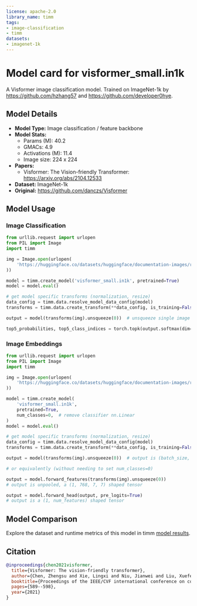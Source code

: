 ```yaml
---
license: apache-2.0
library_name: timm
tags:
- image-classification
- timm
datasets:
- imagenet-1k
---
```

# Model card for visformer_small.in1k

A Visformer image classification model. Trained on ImageNet-1k by https://github.com/hzhang57 and https://github.com/developer0hye.

## Model Details
- **Model Type:** Image classification / feature backbone
- **Model Stats:**
  - Params (M): 40.2
  - GMACs: 4.9
  - Activations (M): 11.4
  - Image size: 224 x 224
- **Papers:**
  - Visformer: The Vision-friendly Transformer: https://arxiv.org/abs/2104.12533
- **Dataset:** ImageNet-1k
- **Original:** https://github.com/danczs/Visformer

## Model Usage
### Image Classification
```python
from urllib.request import urlopen
from PIL import Image
import timm

img = Image.open(urlopen(
    'https://huggingface.co/datasets/huggingface/documentation-images/resolve/main/beignets-task-guide.png'
))

model = timm.create_model('visformer_small.in1k', pretrained=True)
model = model.eval()

# get model specific transforms (normalization, resize)
data_config = timm.data.resolve_model_data_config(model)
transforms = timm.data.create_transform(**data_config, is_training=False)

output = model(transforms(img).unsqueeze(0))  # unsqueeze single image into batch of 1

top5_probabilities, top5_class_indices = torch.topk(output.softmax(dim=1) * 100, k=5)
```

### Image Embeddings
```python
from urllib.request import urlopen
from PIL import Image
import timm

img = Image.open(urlopen(
    'https://huggingface.co/datasets/huggingface/documentation-images/resolve/main/beignets-task-guide.png'
))

model = timm.create_model(
    'visformer_small.in1k',
    pretrained=True,
    num_classes=0,  # remove classifier nn.Linear
)
model = model.eval()

# get model specific transforms (normalization, resize)
data_config = timm.data.resolve_model_data_config(model)
transforms = timm.data.create_transform(**data_config, is_training=False)

output = model(transforms(img).unsqueeze(0))  # output is (batch_size, num_features) shaped tensor

# or equivalently (without needing to set num_classes=0)

output = model.forward_features(transforms(img).unsqueeze(0))
# output is unpooled, a (1, 768, 7, 7) shaped tensor

output = model.forward_head(output, pre_logits=True)
# output is a (1, num_features) shaped tensor
```

## Model Comparison
Explore the dataset and runtime metrics of this model in timm [model results](https://github.com/huggingface/pytorch-image-models/tree/main/results).

## Citation
```bibtex
@inproceedings{chen2021visformer,
  title={Visformer: The vision-friendly transformer},
  author={Chen, Zhengsu and Xie, Lingxi and Niu, Jianwei and Liu, Xuefeng and Wei, Longhui and Tian, Qi},
  booktitle={Proceedings of the IEEE/CVF international conference on computer vision},
  pages={589--598},
  year={2021}
}
```
